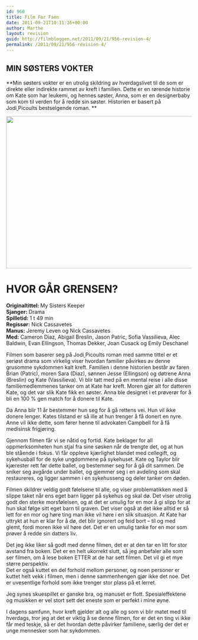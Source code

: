 ```yaml
---
id: 960
title: Film For Faen
date: 2011-09-21T10:11:26+00:00
author: Marthe
layout: revision
guid: http://filmbloggen.net/2011/09/21/956-revision-4/
permalink: /2011/09/21/956-revision-4/
---
```

## **MIN SØSTERS VOKTER**

**Min søsters vokter er en utrolig skildring av hverdagslivet til de som er direkte eller indirekte rammet av kreft i familien. Dette er en rørende historie om Kate som har leukemi, og hennes søster, Anna, som er en designerbaby som kom til verden for å redde sin søster. Historien er basert på Jodi[ ](http://en.wikipedia.org/wiki/Jodi_Picoult "Jodi Picoult")Picoults bestselgende roman. **

<p style="text-align: center">
  <img class="aligncenter" src="http://www.mattfind.com/12345673215-3-2-3_img/movie/k/q/e/my_sisters_keeper_2009_1024x768_132766.jpg" alt="" width="614" height="412" />
</p>

<h1 style="text-align: left">
  <strong>HVOR GÅR GRENSEN?</strong>
</h1>

<p style="text-align: left">
  <strong>Originaltittel: </strong>My Sisters Keeper<br /> <strong>Sjanger:</strong> Drama<br /> <strong>Spilletid:</strong> 1 t 49 min<br /> <strong>Regissør:</strong> Nick Cassavetes<br /> <strong>Manus:</strong> Jeremy Leven og Nick Cassavetes<br /> <strong>Med:</strong> Cameron Diaz, Abigail Breslin, Jason Patric, Sofia Vassilieva, Alec Baldwin, Evan Ellingson, Thomas Dekker, Joan Cusack og Emily Deschanel
</p>

<p style="text-align: left">
  Filmen som baserer seg på Jodi<a title="Jodi Picoult" href="http://en.wikipedia.org/wiki/Jodi_Picoult"> </a>Picoults roman med samme tittel er et seriøst drama som virkelig viser hvordan familier påvirkes av denne grusomme sykdommen kalt kreft. Familien i denne historien består av faren Brian (Patric), moren Sara (Diaz), sønnen Jesse (Ellingson) og døtrene Anna (Breslin) og Kate (Vassilieva). Vi blir tatt med på en mental reise i alle disse familiemedlemmenes tanker om at Kate har kreft. Moren gjør alt for datteren Kate, og det var slik Kate fikk en søster. Anna ble designet i et prøverør for å bli en 100 % gen match for å donere til Kate.
</p>

<p style="text-align: left">
  Da Anna blir 11 år bestemmer hun seg for å gå rettens vei. Hun vil ikke donere lenger. Kates tilstand er så ille at hun trenger å få donert en nyre. Anne vil ikke dette, som fører henne til advokaten Campbell for å få medisinsk frigjøring.
</p>

<p style="text-align: left">
  Gjennom filmen får vi se nåtid og fortid. Kate beklager for all oppmerksomheten hun stjal fra sine søsken når de trengte det, og at hun ble stående i fokus. Vi får oppleve kjærlighet blandet med cellegift, og sykehusball for de syke ungdommene på sykehuset. Kate og Taylor blir kjærester rett før dette ballet, og bestemmer seg for å gå dit sammen. De sniker seg avgårde under ballet, og gjemmer seg i en avdeling som skal restaureres, og ligger sammen i en sykehusseng og deler tanker om døden.
</p>

<p style="text-align: left">
  Filmen skildrer veldig godt følelsene til alle, og viser problematikken med å slippe taket når ens eget barn ligger på sykehus og skal dø. Det viser utrolig godt den sterke morsfølelsen, og at det er umulig for en mor å gi slipp for at hun skal følge sitt eget barn til graven. Det viser også at det ikke alltid er så lett for en mor og høre ting man ikke vil høre i en slik situasjon. At Kate har uttrykt at hun er klar for å dø, det blir ignorert og feid bort &#8211; til og med glemt, fordi moren ikke vil høre det. Det er en umulig tanke for en mor som prøver å redde sin datters liv.
</p>

<p style="text-align: left">
  Det jeg ikke liker så godt med denne filmen, det er at den tar en litt for stor avstand fra boken. Det er en helt ukorrekt slutt, så jeg anbefaler alle som ser filmen, om å lese boken ETTER at de har sett filmen. Det vil gi et mye større perspektiv.<br /> Det er også kuttet en del forhold mellom personer, og noen personer er kuttet helt vekk i filmen, men i denne sammenhengen gjør ikke det noe. Det er uvesentlige forhold som ikke trenger stor plass på et lerret.
</p>

<p style="text-align: left">
  Jeg synes skuespillet er ganske bra, og manuset er flott. Spesialeffektene og musikken er vel stort sett det eneste som er perfekt i mine øyne.
</p>

<p style="text-align: left">
  I dagens samfunn, hvor kreft gjelder alt og alle og som vi blir matet med til hverdags, tror jeg at det er viktig å se denne filmen, for er det en ting vi ikke får med teskje, så er det hvordan dette påvirker familiene, særlig der det er unge mennesker som har sykdommen.
</p>

<p style="text-align: left">